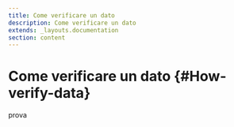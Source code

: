 ```yaml
---
title: Come verificare un dato
description: Come verificare un dato
extends: _layouts.documentation
section: content
---
```



# Come verificare un dato {#How-verify-data}

prova